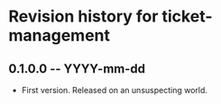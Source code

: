 # Revision history for ticket-management

## 0.1.0.0 -- YYYY-mm-dd

* First version. Released on an unsuspecting world.
